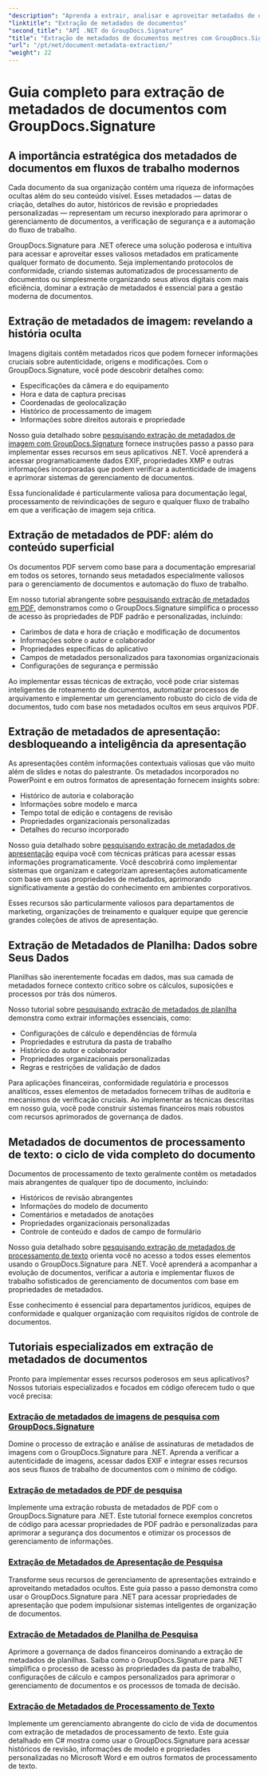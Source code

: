 ```yaml
---
"description": "Aprenda a extrair, analisar e aproveitar metadados de documentos em vários formatos de arquivo com o GroupDocs.Signature para .NET. Aumente a segurança, simplifique os fluxos de trabalho e obtenha insights valiosos sobre documentos."
"linktitle": "Extração de metadados de documentos"
"second_title": "API .NET do GroupDocs.Signature"
"title": "Extração de metadados de documentos mestres com GroupDocs.Signature para .NET"
"url": "/pt/net/document-metadata-extraction/"
"weight": 22
---
```


# Guia completo para extração de metadados de documentos com GroupDocs.Signature

## A importância estratégica dos metadados de documentos em fluxos de trabalho modernos

Cada documento da sua organização contém uma riqueza de informações ocultas além do seu conteúdo visível. Esses metadados — datas de criação, detalhes do autor, históricos de revisão e propriedades personalizadas — representam um recurso inexplorado para aprimorar o gerenciamento de documentos, a verificação de segurança e a automação do fluxo de trabalho.

GroupDocs.Signature para .NET oferece uma solução poderosa e intuitiva para acessar e aproveitar esses valiosos metadados em praticamente qualquer formato de documento. Seja implementando protocolos de conformidade, criando sistemas automatizados de processamento de documentos ou simplesmente organizando seus ativos digitais com mais eficiência, dominar a extração de metadados é essencial para a gestão moderna de documentos.

## Extração de metadados de imagem: revelando a história oculta

Imagens digitais contêm metadados ricos que podem fornecer informações cruciais sobre autenticidade, origens e modificações. Com o GroupDocs.Signature, você pode descobrir detalhes como:

- Especificações da câmera e do equipamento
- Hora e data de captura precisas
- Coordenadas de geolocalização
- Histórico de processamento de imagem
- Informações sobre direitos autorais e propriedade

Nosso guia detalhado sobre [pesquisando extração de metadados de imagem com GroupDocs.Signature](./search-image-metadata-extraction/) fornece instruções passo a passo para implementar esses recursos em seus aplicativos .NET. Você aprenderá a acessar programaticamente dados EXIF, propriedades XMP e outras informações incorporadas que podem verificar a autenticidade de imagens e aprimorar sistemas de gerenciamento de documentos.

Essa funcionalidade é particularmente valiosa para documentação legal, processamento de reivindicações de seguro e qualquer fluxo de trabalho em que a verificação de imagem seja crítica.

## Extração de metadados de PDF: além do conteúdo superficial

Os documentos PDF servem como base para a documentação empresarial em todos os setores, tornando seus metadados especialmente valiosos para o gerenciamento de documentos e automação do fluxo de trabalho.

Em nosso tutorial abrangente sobre [pesquisando extração de metadados em PDF](./search-pdf-metadata-extraction/), demonstramos como o GroupDocs.Signature simplifica o processo de acesso às propriedades de PDF padrão e personalizadas, incluindo:

- Carimbos de data e hora de criação e modificação de documentos
- Informações sobre o autor e colaborador
- Propriedades específicas do aplicativo
- Campos de metadados personalizados para taxonomias organizacionais
- Configurações de segurança e permissão

Ao implementar essas técnicas de extração, você pode criar sistemas inteligentes de roteamento de documentos, automatizar processos de arquivamento e implementar um gerenciamento robusto do ciclo de vida de documentos, tudo com base nos metadados ocultos em seus arquivos PDF.

## Extração de metadados de apresentação: desbloqueando a inteligência da apresentação

As apresentações contêm informações contextuais valiosas que vão muito além de slides e notas do palestrante. Os metadados incorporados no PowerPoint e em outros formatos de apresentação fornecem insights sobre:

- Histórico de autoria e colaboração
- Informações sobre modelo e marca
- Tempo total de edição e contagens de revisão
- Propriedades organizacionais personalizadas
- Detalhes do recurso incorporado

Nosso guia detalhado sobre [pesquisando extração de metadados de apresentação](./search-presentation-metadata-extraction/) equipa você com técnicas práticas para acessar essas informações programaticamente. Você descobrirá como implementar sistemas que organizam e categorizam apresentações automaticamente com base em suas propriedades de metadados, aprimorando significativamente a gestão do conhecimento em ambientes corporativos.

Esses recursos são particularmente valiosos para departamentos de marketing, organizações de treinamento e qualquer equipe que gerencie grandes coleções de ativos de apresentação.

## Extração de Metadados de Planilha: Dados sobre Seus Dados

Planilhas são inerentemente focadas em dados, mas sua camada de metadados fornece contexto crítico sobre os cálculos, suposições e processos por trás dos números.

Nosso tutorial sobre [pesquisando extração de metadados de planilha](./search-spreadsheet-metadata-extraction/) demonstra como extrair informações essenciais, como:

- Configurações de cálculo e dependências de fórmula
- Propriedades e estrutura da pasta de trabalho
- Histórico do autor e colaborador
- Propriedades organizacionais personalizadas
- Regras e restrições de validação de dados

Para aplicações financeiras, conformidade regulatória e processos analíticos, esses elementos de metadados fornecem trilhas de auditoria e mecanismos de verificação cruciais. Ao implementar as técnicas descritas em nosso guia, você pode construir sistemas financeiros mais robustos com recursos aprimorados de governança de dados.

## Metadados de documentos de processamento de texto: o ciclo de vida completo do documento

Documentos de processamento de texto geralmente contêm os metadados mais abrangentes de qualquer tipo de documento, incluindo:

- Históricos de revisão abrangentes
- Informações do modelo de documento
- Comentários e metadados de anotações
- Propriedades organizacionais personalizadas
- Controle de conteúdo e dados de campo de formulário

Nosso guia detalhado sobre [pesquisando extração de metadados de processamento de texto](./search-word-processing-metadata-extraction/) orienta você no acesso a todos esses elementos usando o GroupDocs.Signature para .NET. Você aprenderá a acompanhar a evolução de documentos, verificar a autoria e implementar fluxos de trabalho sofisticados de gerenciamento de documentos com base em propriedades de metadados.

Esse conhecimento é essencial para departamentos jurídicos, equipes de conformidade e qualquer organização com requisitos rígidos de controle de documentos.

## Tutoriais especializados em extração de metadados de documentos

Pronto para implementar esses recursos poderosos em seus aplicativos? Nossos tutoriais especializados e focados em código oferecem tudo o que você precisa:

### [Extração de metadados de imagens de pesquisa com GroupDocs.Signature](./search-image-metadata-extraction/)
Domine o processo de extração e análise de assinaturas de metadados de imagens com o GroupDocs.Signature para .NET. Aprenda a verificar a autenticidade de imagens, acessar dados EXIF e integrar esses recursos aos seus fluxos de trabalho de documentos com o mínimo de código.

### [Extração de metadados de PDF de pesquisa](./search-pdf-metadata-extraction/)
Implemente uma extração robusta de metadados de PDF com o GroupDocs.Signature para .NET. Este tutorial fornece exemplos concretos de código para acessar propriedades de PDF padrão e personalizadas para aprimorar a segurança dos documentos e otimizar os processos de gerenciamento de informações.

### [Extração de Metadados de Apresentação de Pesquisa](./search-presentation-metadata-extraction/)
Transforme seus recursos de gerenciamento de apresentações extraindo e aproveitando metadados ocultos. Este guia passo a passo demonstra como usar o GroupDocs.Signature para .NET para acessar propriedades de apresentação que podem impulsionar sistemas inteligentes de organização de documentos.

### [Extração de Metadados de Planilha de Pesquisa](./search-spreadsheet-metadata-extraction/)
Aprimore a governança de dados financeiros dominando a extração de metadados de planilhas. Saiba como o GroupDocs.Signature para .NET simplifica o processo de acesso às propriedades da pasta de trabalho, configurações de cálculo e campos personalizados para aprimorar o gerenciamento de documentos e os processos de tomada de decisão.

### [Extração de Metadados de Processamento de Texto](./search-word-processing-metadata-extraction/)
Implemente um gerenciamento abrangente do ciclo de vida de documentos com extração de metadados de processamento de texto. Este guia detalhado em C# mostra como usar o GroupDocs.Signature para acessar históricos de revisão, informações de modelo e propriedades personalizadas no Microsoft Word e em outros formatos de processamento de texto.